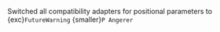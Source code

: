 Switched all compatibility adapters for positional parameters to {exc}`FutureWarning` {smaller}`P Angerer`
